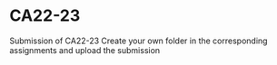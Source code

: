 # CA22-23
Submission of CA22-23
Create your own folder in the corresponding assignments and upload the submission
